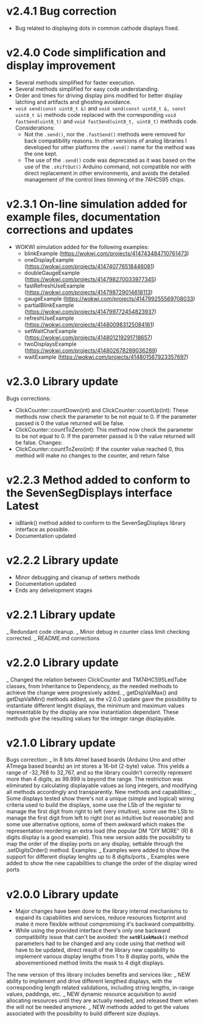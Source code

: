 # v2.4.1 Bug correction
- Bug related to displaying dots in common cathode displays fixed.

# v2.4.0 Code simplification and display improvement
- Several methods simplified for faster execution.  
- Several methods simplified for easy code understanding.  
- Order and times for driving display pins modified for better display latching and artifacts and ghosting avoidance.  
- `void send(const uint8_t &)` and `void send(const uint8_t &, const uint8_t &)` methods code replaced with the corresponding `void fastSend(uint8_t)` and `void fastSend(uint8_t, uint8_t)` methods code. Considerations:
   - Not the `.send()`, nor the `.fastSend()` methods were removed for back compatibility reasons. In other versions of analog libraries I developed for other platforms the `.send()` name for the method was the one kept.
   - The use of the `.send()` code was deprecated as it was based on the use of the `.shiftOut()` Arduino command, not compatible nor with direct replacement in other environments, and avoids the detailed management of the control lines timming of the 74HC595 chips.
   
# v2.3.1 On-line simulation added for example files, documentation corrections and updates
- WOKWI simulation added for the following examples:
   - blinkExample (https://wokwi.com/projects/414743484710761473)
   - oneDisplayExample (https://wokwi.com/projects/414740776518446081)
   - doubleGaugeExample (https://wokwi.com/projects/414798270033977345)
   - fastRefreshUseExample (https://wokwi.com/projects/414798729014618113)
   - gaugeExample (https://wokwi.com/projects/414799255569708033)
   - partialBlinkExample (https://wokwi.com/projects/414799772454823937)
   - refreshUseExample (https://wokwi.com/projects/414800983125084161)
   - setWaitCharExample (https://wokwi.com/projects/414801219291718657)
   - twoDisplaysExample (https://wokwi.com/projects/414802678289036289)
   - waitExample (https://wokwi.com/projects/414801567923357697)

# v2.3.0 Library update
Bugs corrections:
- ClickCounter::countDown(int) and ClickCounter::countUp(int): These methods now check the parameter to be not equal to 0. If the parameter passed is 0 the value returned will be false.
- ClickCounter::countToZero(int): This method now check the parameter to be not equal to 0. If the parameter passed is 0 the value returned will be false.
Changes:
- ClickCounter::countToZero(int): If the counter value reached 0, this method will make no changes to the counter, and return false


# v2.2.3 Method added to conform to the SevenSegDisplays interface Latest
- isBlank() method added to conform to the SevenSegDisplays library interface as possible.
- Documentation updated

# v2.2.2 Library update
- Minor debugging and cleanup of setters methods
- Documentation updated
- Ends any delvelopment stages

# v2.2.1 Library update
_ Redundant code cleanup.
_ Minor debug in counter class limit checking corrected.
_ README.md corrections

# v2.2.0 Library update
_ Changed the relation between ClickCounter and TM74HC595LedTube classes, from Inheritance to Dependency, as the needed methods to achieve the change were progresively added.
_ getDspValMax() and getDspValMin() methods added, as the v2.0.0 update gave the possibility to instantiate different lenght displays, the minimum and maximum values representable by the display are now instantiation dependant. These methods give the resulting values for the integer range displayable.

# v2.1.0 Library update
Bugs correction:
_ In 8 bits Atmel based boards (Arduino Uno and other ATmega based boards) an int stores a 16-bit (2-byte) value. This yields a range of -32,768 to 32,767, and so the library couldn't correctly represent more than 4 digits, as 99.999 is beyond the range. The restriction was eliminated by calculating displayable values as long integers, and modifying all methods accordingly and transparently.
New methods and capabilities:
_ Some displays tested show there's not a unique (simple and logical) wiring criteria used to build the displays, some use the LSb of the register to manage the first digit from right to left (very intuitive), some use the LSb to manage the first digit from left to right (not as intuitive but reasonable) and some use alternative options, some of them awkward which makes the representation reordering an extra load (the popular DM "DIY MORE" (R) 8 digits display is a good example). This new version adds the possibility to map the order of the display ports on any display, settable through the .setDigitsOrder() method.
Examples:
_ Examples were added to show the support for different display lenghts up to 8 digits/ports
_ Examples were added to show the new capabilities to change the order of the display wired ports

# v2.0.0 Library update
- Major changes have been done to the library internal mechanisms to expand its capabilities and services, reduce resources footprint and make it more flexible without compromising it's backward compatibility.
- While using the provided interface there's only one backward compatibility issue that can't be avoided: the **`setBlinkMask()`** method parameters had to be changed and any code using that method will have to be updated, direct result of the library new capability to implement various display lengths from 1 to 8 display ports, while the abovementioned method limits the mask to 4 digit displays.

The new version of this library includes benefits and services like:
_ NEW ability to implement and drive different lengthed displays, with the corresponding length related validations, including string lengths, in-range values, paddings, etc.
_ NEW dynamic resource acquisition to avoid allocating resources until they are actually needed, and released them when the will not be needed anymore.
_ NEW methods added to get the values associated with the possibility to build different size displays.
